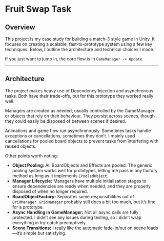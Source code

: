 # Fruit Swap Task

## Overview

This project is my case study for building a match-3 style game in Unity. It focuses on creating a scalable, fast-to-prototype system using a few key techniques. Below, I outline the architecture and technical choices I made.  

If you just want to jump in, the core flow is in `GameManager -> Update`.

---

## Architecture

The project makes heavy use of Dependency Injection and asynchronous tasks. Both have their trade-offs, but for this prototype they worked really well.  

Managers are created as needed, usually controlled by the GameManager or objects that rely on their behaviour. They persist across scenes, though they could easily be disposed of between scenes if desired.  

Animations and game flow run asynchronously. Sometimes tasks handle exceptions or cancellations, sometimes they don’t. I mainly used cancellations for pooled board objects to prevent tasks from interfering with reused objects.  

Other points worth noting:

- **Object Pooling:** All BoardObjects and Effects are pooled. The generic pooling system works well for prototypes, letting me pass in any factory method as long as it implements `IPooledObject`.  
- **Manager Lifecycle:** Managers have multiple initialisation stages to ensure dependencies are ready when needed, and they are properly disposed of when no longer required.  
- **BoardObjectFactory:** Separates some responsibilities out of `GridManager`. `GridManager` probably still does a bit too much, but it’s fine for a prototype.  
- **Async Handling in GameManager:** Not all async calls are fully protected. I didn’t see any issues during testing, so I didn’t wrap everything in try-catch preemptively.  
- **Scene Transitions:** I really like the automatic fade-in/out on scene loads—it’s simple but satisfying.  
